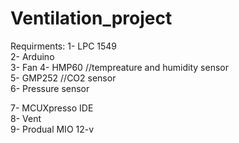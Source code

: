 # Ventilation_project

Requirments:
1- LPC 1549\
2- Arduino\
3- Fan
4- HMP60                      //tempreature and humidity sensor\
5- GMP252                      //CO2 sensor\
6- Pressure sensor




7- MCUXpresso IDE\
8- Vent\
9- Produal MIO 12-v
